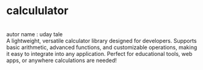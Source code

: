 # calcululator
<br> 
autor name : uday tale <br>
 A lightweight, versatile calculator library designed for developers. Supports basic arithmetic, advanced functions, and customizable operations, making it easy to integrate into any application. Perfect for educational tools, web apps, or anywhere calculations are needed!
